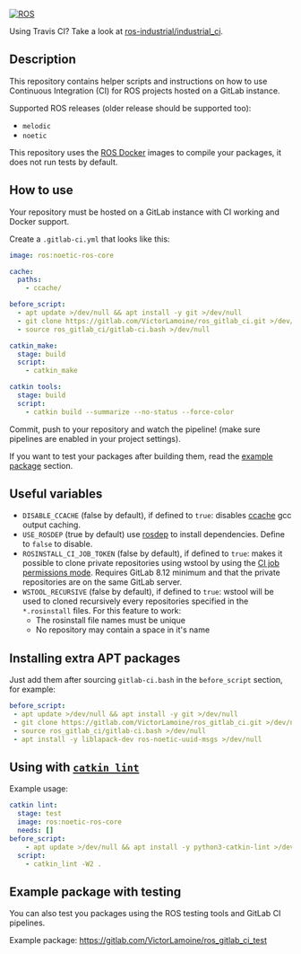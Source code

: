 [![ROS](http://www.ros.org/wp-content/uploads/2013/10/rosorg-logo1.png)](http://www.ros.org/)

Using Travis CI? Take a look at [ros-industrial/industrial_ci](https://github.com/ros-industrial/industrial_ci).

## Description
This repository contains helper scripts and instructions on how to use Continuous Integration (CI) for ROS projects hosted on a GitLab instance.

Supported ROS releases (older release should be supported too):
- `melodic`
- `noetic`

This repository uses the [ROS Docker](https://store.docker.com/images/ros) images to compile your packages, it does not run tests by default.

## How to use
Your repository must be hosted on a GitLab instance with CI working and Docker support.

Create a `.gitlab-ci.yml` that looks like this:

```yml
image: ros:noetic-ros-core

cache:
  paths:
    - ccache/

before_script:
  - apt update >/dev/null && apt install -y git >/dev/null
  - git clone https://gitlab.com/VictorLamoine/ros_gitlab_ci.git >/dev/null
  - source ros_gitlab_ci/gitlab-ci.bash >/dev/null

catkin_make:
  stage: build
  script:
    - catkin_make

catkin tools:
  stage: build
  script:
    - catkin build --summarize --no-status --force-color
```
Commit, push to your repository and watch the pipeline! (make sure pipelines are enabled in your project settings).

If you want to test your packages after building them, read the [example package](#example-package-with-testing) section.

## Useful variables
- `DISABLE_CCACHE` (false by default), if defined to `true`: disables [ccache](https://ccache.samba.org/) gcc output caching.
- `USE_ROSDEP` (true by default) use [rosdep](http://wiki.ros.org/rosdep/) to install dependencies. Define to `false` to disable.
- `ROSINSTALL_CI_JOB_TOKEN` (false by default), if defined to `true`: makes it possible to clone private repositories using wstool by using the [CI job permissions mode](https://docs.gitlab.com/ee/user/project/new_ci_build_permissions_model.html). Requires GitLab 8.12 minimum and that the private repositories are on the same GitLab server.
- `WSTOOL_RECURSIVE` (false by default), if defined to `true`: wstool will be used to cloned recursively every repositories specified in the `*.rosinstall` files. For this feature to work:
  - The rosinstall file names must be unique
  - No repository may contain a space in it's name

## Installing extra APT packages
Just add them after sourcing `gitlab-ci.bash` in the `before_script` section, for example:

```yml
before_script:
 - apt update >/dev/null && apt install -y git >/dev/null
 - git clone https://gitlab.com/VictorLamoine/ros_gitlab_ci.git >/dev/null
 - source ros_gitlab_ci/gitlab-ci.bash >/dev/null
 - apt install -y liblapack-dev ros-noetic-uuid-msgs >/dev/null
```

## Using with [`catkin_lint`](http://wiki.ros.org/catkin_lint)
Example usage:
```yml
catkin lint:
  stage: test
  image: ros:noetic-ros-core
  needs: []
before_script:
    - apt update >/dev/null && apt install -y python3-catkin-lint >/dev/null
  script:
    - catkin_lint -W2 .
```

## Example package with testing
You can also test you packages using the ROS testing tools and GitLab CI pipelines.

Example package: https://gitlab.com/VictorLamoine/ros_gitlab_ci_test
